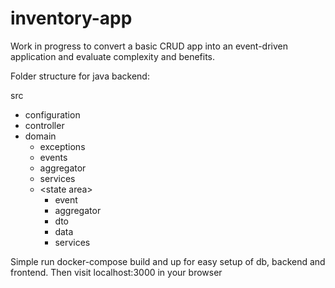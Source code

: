 # inventory-app

Work in progress to convert a basic CRUD app into an event-driven application and evaluate complexity and benefits.

Folder structure for java backend:

src
- configuration
- controller
- domain
  - exceptions
  - events
  - aggregator
  - services
  - \<state area>
    - event
    - aggregator
    - dto
    - data
    - services

Simple run docker-compose build and up for easy setup of db, backend and frontend.
Then visit localhost:3000 in your browser

